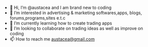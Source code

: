 - 👋 Hi, I’m @austacea and I am brand new to coding
- 👀 I’m interested in advertising & marketing softwares,apps, blogs, forums,programs,sites e.t.c
- 🌱 I’m currently learning how to create trading apps
- 💞️ I’m looking to collaborate on trading ideas as well as improve on coding
- 📫 How to reach me austacea@gmail.com

<!---
austacea/austacea is a ✨ special ✨ repository because its `README.md` (this file) appears on your GitHub profile.
You can click the Preview link to take a look at your changes.
--->
